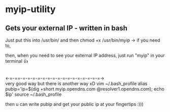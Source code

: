 # myip-utility
Gets your external IP - written in bash
--
Just put this into  /usr/bin/ and then chmod +x /usr/bin/myip   -> if you need to,

then, when you need to see your external IP address, just run "myip" in your terminal 👍


<br>
<-=-==-=-=-=-=-=-=-=-=-=-=-=-=-=-=-=-=-><br>
very good way but there is another way xD 
vim ~/.bash_profile
alias pubip='ip=$(dig +short myip.opendns.com @resolver1.opendns.com); echo $ip'
source ~/.bash_profile

then u can write pubip and get your public ip at your fingertips :)))
